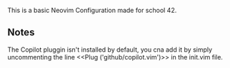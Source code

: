 This is a basic Neovim Configuration made for school 42.

## Notes
The Copilot pluggin isn't installed by default, you cna add it by simply uncommenting the line <<Plug ('github/copilot.vim')>> in the init.vim file.

